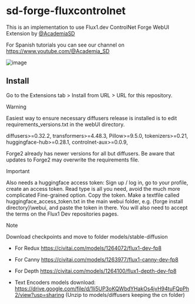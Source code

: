 # sd-forge-fluxcontrolnet
This is an implementation to use Flux1.dev ControlNet Forge WebUI Extension by [@AcademiaSD](https://github.com/AcademiaSD?tab=repositories)

For Spanish tutorials you can see our channel on https://www.youtube.com/@Academia_SD

![image](https://github.com/user-attachments/assets/7a2bd67d-d8d6-4fd4-bcf6-88a56c80dd38)

## Install
Go to the Extensions tab > Install from URL > URL for this repository.

> [!WARNING]  
> Easiest way to ensure necessary diffusers release is installed is to edit requirements_versions.txt in the webUI directory.
> 
> diffusers>=0.32.2,
> transformers>=4.48.3,
> Pillow>=9.5.0,
> tokenizers>=0.21,
> huggingface-hub>=0.28.1,
> controlnet-aux>=0.0.9,
> 
> Forge2 already has newer versions for all but diffusers. Be aware that updates to Forge2 may overwrite the requirements file.

> [!IMPORTANT] 
>
> Also needs a huggingface access token: Sign up / log in, go to your profile, create an access token. Read type is all you need, avoid the much more complicated Fine-grained option. Copy the token. Make a textfile called huggingface_access_token.txt in the main webui folder, e.g. {forge install directory}\webui, and paste the token in there. You will also need to accept the terms on the Flux1 Dev repositories pages.



> [!NOTE]  
> Download checkpoints and move to folder models/stable-diffusion
>
> - For Redux
> https://civitai.com/models/1264072/flux1-dev-fp8 
>
> - For Canny 
> https://civitai.com/models/1263977/flux1-canny-dev-fp8
>
> - For Depth
> https://civitai.com/models/1264100/flux1-depth-dev-fp8
>
> - Text Encoders models download:
> https://drive.google.com/file/d/1li5UP3oKQWbdYHakOs4jvH94tuFQpPh2/view?usp=sharing (Unzip to models/diffusers keeping the cn folder)

